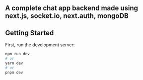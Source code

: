 ## A complete chat app backend made using next.js, socket.io, next.auth, mongoDB

## Getting Started

First, run the development server:

```bash
npm run dev
# or
yarn dev
# or
pnpm dev
```
